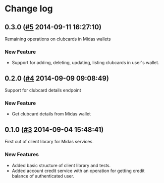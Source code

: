 # Change log

## 0.3.0 ([#5](https://git.mobcastdev.com/Agora/midas-client/pull/5) 2014-09-11 16:27:10)

Remaining operations on clubcards in Midas wallets

### New Feature

- Support for adding, deleting, updating, listing clubcards in user's wallet.


## 0.2.0 ([#4](https://git.mobcastdev.com/Agora/midas-client/pull/4) 2014-09-09 09:08:49)

Support for clubcard details endpoint

### New Feature

- Get clubcard details from Midas wallet

## 0.1.0 ([#3](https://git.mobcastdev.com/Agora/midas-client/pull/3) 2014-09-04 15:48:41)

First cut of client library for Midas services.

### New Features

- Added basic structure of client library and tests.
- Added account credit service with an operation for getting credit balance of authenticated user.


